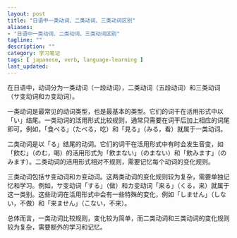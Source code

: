 ```yaml
---
layout: post
title: "日语中一类动词、二类动词、三类动词区别"
aliases:
- "日语中一类动词、二类动词、三类动词区别"
tagline: ""
description: ""
category: 学习笔记
tags: [ japanese, verb, language-learning ]
last_updated:
---
```


在日语中，动词分为一类动词（一段动词），二类动词（五段动词）和三类动词（サ变动词和カ变动词）。

一类动词是最常见的动词类型，也是最基本的类型。它们的词干在活用形式中以「い」结尾。一类动词的活用形式比较规则，通常只需要在词干后加上相应的词尾即可。例如，「食べる」（たべる，吃）和「見る」（みる，看）就属于一类动词。

二类动词是以「る」结尾的动词。它们的词干在活用形式中有时会发生音变，如「飲む」（のむ，喝）的活用形式为「飲まない」（のまない）和「飲みます」（のみます）。二类动词的活用形式相对不规则，需要记忆每个动词的变化规则。

三类动词包括サ变动词和カ变动词。这两类动词的变化规则较为复杂，需要单独记忆和学习。例如，サ变动词「する」（做）和カ变动词「来る」（くる，来）就属于这一类别。这些动词在活用形式中会有一些特殊的变化，例如「しません」（しない，不做）和「来ません」（こない，不来）。

总体而言，一类动词比较规则，变化较为简单，而二类动词和三类动词的变化规则较为复杂，需要额外的学习和记忆。
